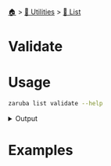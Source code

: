 <!--startTocHeader-->
[🏠](../../README.md) > [🔧 Utilities](../README.md) > [🧺 List](README.md)
# Validate
<!--endTocHeader-->


# Usage

<!--startCode-->
```bash
zaruba list validate --help
```
 
<details>
<summary>Output</summary>
 
```````
Check whether a jsonList is valid or not

Usage:
  zaruba list validate <jsonList> [flags]

Examples:

> zaruba list validate '["🍊", "🍓", "🍇"]'
1

> zaruba list validate 'not a list'
0


Flags:
  -h, --help   help for validate
```````
</details>
<!--endCode-->

# Examples


<!--startTocSubTopic-->
<!--endTocSubTopic-->